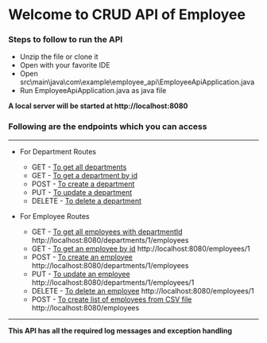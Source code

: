 # Welcome to CRUD API of Employee

### Steps to follow to run the API

- Unzip the file or clone it
- Open with your favorite IDE
- Open src\main\java\com\example\employee_api\EmployeeApiApplication.java
- Run EmployeeApiApplication.java as java file

**A local server will be started at http://localhost:8080**

### Following are the endpoints which you can access

---

- For Department Routes

  - GET - [To get all departments](http://localhost:8080/departments)
  - GET - [To get a department by id](http://localhost:8080/departments/1)
  - POST - [To create a department](http://localhost:8080/departments)
  - PUT - [To update a department](http://localhost:8080/departments/2)
  - DELETE - [To delete a department](http://localhost:8080/departments/1)

- For Employee Routes
  - GET - [To get all employees with departmentId](http://localhost:8080/departments/1/employees)
    http://localhost:8080/departments/1/employees
  - GET - [To get an employee by id](http://localhost:8080/employees/1)
    http://localhost:8080/employees/1
  - POST - [To create an employee](http://localhost:8080/departments/1/employees)
    http://localhost:8080/departments/1/employees
  - PUT - [To update an employee](http://localhost:8080/departments/1/employees/1)
    http://localhost:8080/departments/1/employees/1
  - DELETE - [To delete an employee](http://localhost:8080/employees/1)
    http://localhost:8080/employees/1
  - POST - [To create list of employees from CSV file](http://localhost:8080/employees)
    http://localhost:8080/employees

---

**This API has all the required log messages and exception handling**
